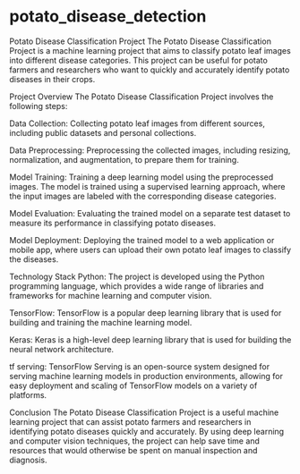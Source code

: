 # potato_disease_detection
Potato Disease Classification Project
The Potato Disease Classification Project is a machine learning project that aims to classify potato leaf images into different disease categories. This project can be useful for potato farmers and researchers who want to quickly and accurately identify potato diseases in their crops.

Project Overview
The Potato Disease Classification Project involves the following steps:

Data Collection: Collecting potato leaf images from different sources, including public datasets and personal collections.

Data Preprocessing: Preprocessing the collected images, including resizing, normalization, and augmentation, to prepare them for training.

Model Training: Training a deep learning model using the preprocessed images. The model is trained using a supervised learning approach, where the input images are labeled with the corresponding disease categories.

Model Evaluation: Evaluating the trained model on a separate test dataset to measure its performance in classifying potato diseases.

Model Deployment: Deploying the trained model to a web application or mobile app, where users can upload their own potato leaf images to classify the diseases.

Technology Stack
Python: The project is developed using the Python programming language, which provides a wide range of libraries and frameworks for machine learning and computer vision.

TensorFlow: TensorFlow is a popular deep learning library that is used for building and training the machine learning model.

Keras: Keras is a high-level deep learning library that is used for building the neural network architecture.

tf serving: TensorFlow Serving is an open-source system designed for serving machine learning models in production environments, allowing for easy deployment and scaling of TensorFlow models on a variety of platforms.

Conclusion
The Potato Disease Classification Project is a useful machine learning project that can assist potato farmers and researchers in identifying potato diseases quickly and accurately. By using deep learning and computer vision techniques, the project can help save time and resources that would otherwise be spent on manual inspection and diagnosis.


